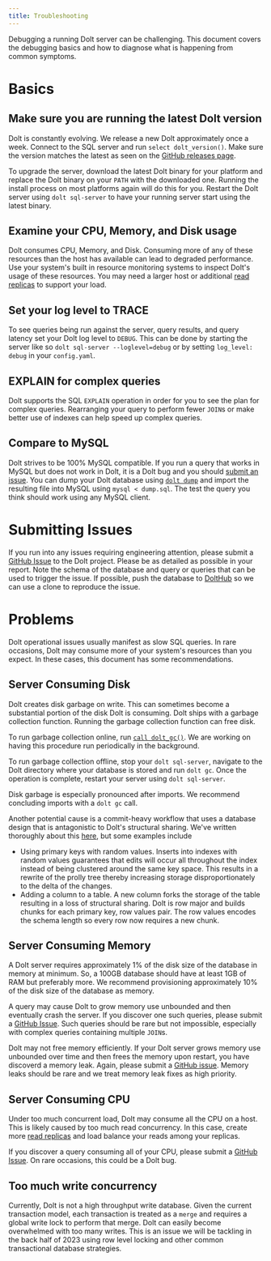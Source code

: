 ```yaml
---
title: Troubleshooting
---
```


Debugging a running Dolt server can be challenging. This document covers the debugging basics and how to diagnose what is happening from common symptoms.

# Basics

## Make sure you are running the latest Dolt version

Dolt is constantly evolving. We release a new Dolt approximately once a week. Connect to the SQL server and run `select dolt_version()`. Make sure the version matches the latest as seen on the [GitHub releases page](https://github.com/dolthub/dolt/releases). 

To upgrade the server, download the latest Dolt binary for your platform and replace the Dolt binary on your `PATH` with the downloaded one. Running the install process on most platforms again will do this for you. Restart the Dolt server using `dolt sql-server` to have your running server start using the latest binary.

## Examine your CPU, Memory, and Disk usage

Dolt consumes CPU, Memory, and Disk. Consuming more of any of these resources than the host has available can lead to degraded performance. Use your system's built in resource monitoring systems to inspect Dolt's usage of these resources. You may need a larger host or additional [read replicas](./replication.md) to support your load.

## Set your log level to TRACE

To see queries being run against the server, query results, and query latency set your Dolt log level to `DEBUG`. This can be done by starting the server like so `dolt sql-server --loglevel=debug` or by setting `log_level: debug` in your `config.yaml`.

## EXPLAIN for complex queries

Dolt supports the SQL `EXPLAIN` operation in order for you to see the plan for complex queries. Rearranging your query to perform fewer `JOIN`s or make better use of indexes can help speed up complex queries.

## Compare to MySQL

Dolt strives to be 100% MySQL compatible. If you run a query that works in MySQL but does not work in Dolt, it is a Dolt bug and you should [submit an issue](#submitting-issues). You can dump your Dolt database using [`dolt dump`](../../cli.md#dolt-dump) and import the resulting file into MySQL using `mysql < dump.sql`. The test the query you think should work using any MySQL client.

# Submitting Issues

If you run into any issues requiring engineering attention, please submit a [GitHub Issue](https://github.com/dolthub/dolt/issues) to the Dolt project. Please be as detailed as possible in your report. Note the schema of the database and query or queries that can be used to trigger the issue.  If possible, push the database to [DoltHub](https://www.dolthub.com) so we can use a clone to reproduce the issue.

# Problems

Dolt operational issues usually manifest as slow SQL queries. In rare occasions, Dolt may consume more of your system's resources than you expect. In these cases, this document has some recommendations.

## Server Consuming Disk

Dolt creates disk garbage on write. This can sometimes become a substantial portion of the disk Dolt is consuming. Dolt ships with a garbage collection function. Running the garbage collection function can free disk.

To run garbage collection online, run [`call dolt_gc()`](../version-control/dolt-sql-procedures.md#dolt_gc). We are working on having this procedure run periodically in the background.

To run garbage collection offline, stop your `dolt sql-server`, navigate to the Dolt directory where your database is stored and run `dolt gc`. Once the operation is complete, restart your server using `dolt sql-server`. 

Disk garbage is especially pronounced after imports. We recommend concluding imports with a `dolt gc` call.

Another potential cause is a commit-heavy workflow that uses a database design that is antagonistic to Dolt's structural sharing. We've written thoroughly about this [here](https://www.dolthub.com/blog/2020-05-13-dolt-commit-graph-and-structural-sharing/), but some examples include

* Using primary keys with random values. Inserts into indexes with random values guarantees that edits will occur all throughout the index instead of being clustered around the same key space. This results in a rewrite of the prolly tree thereby increasing storage disproportionately to the delta of the changes.
* Adding a column to a table. A new column forks the storage of the table resulting in a loss of structural sharing. Dolt is row major and builds chunks for each primary key, row values pair. The row values encodes the schema length so every row now requires a new chunk.

## Server Consuming Memory

A Dolt server requires approximately 1% of the disk size of the database in memory at minimum. So, a 100GB database should have at least 1GB of RAM but preferably more. We recommend provisioning approximately 10% of the disk size of the database as memory.

A query may cause Dolt to grow memory use unbounded and then eventually crash the server. If you discover one such queries, please submit a [GitHub Issue](https://github.com/dolthub/dolt/issues). Such queries should be rare but not impossible, especially with complex queries containing multiple `JOIN`s.

Dolt may not free memory efficiently. If your Dolt server grows memory use unbounded over time and then frees the memory upon restart, you have discoverd a memory leak. Again, please submit a [GitHub issue](https://github.com/dolthub/dolt/issues). Memory leaks should be rare and we treat memory leak fixes as high priority.

## Server Consuming CPU

Under too much concurrent load, Dolt may consume all the CPU on a host. This is likely caused by too much read concurrency. In this case, create more [read replicas](./replication.md) and load balance your reads among your replicas.

If you discover a query consuming all of your CPU, please submit a [GitHub Issue](https://github.com/dolthub/dolt/issues). On rare occasions, this could be a Dolt bug.

## Too much write concurrency

Currently, Dolt is not a high throughput write database. Given the current transaction model, each transaction is treated as a `merge` and requires a global write lock to perform that merge. Dolt can easily become overwhelmed with too many writes. This is an issue we will be tackling in the back half of 2023 using row level locking and other common transactional database strategies.
